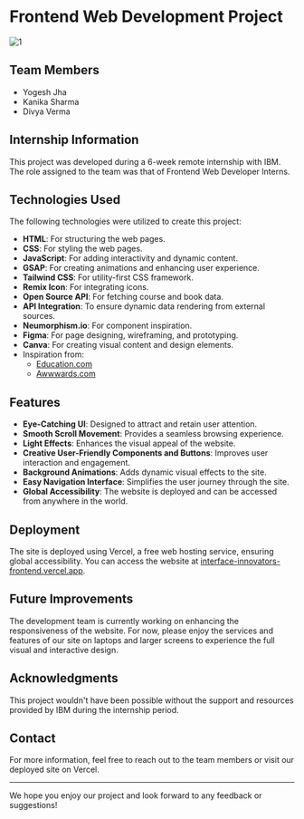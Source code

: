 # Frontend Web Development Project
 ![1](https://github.com/user-attachments/assets/7ea3cc1c-916c-4be1-8594-139132184a78)
 
## Team Members
- Yogesh Jha
- Kanika Sharma
- Divya Verma

## Internship Information
This project was developed during a 6-week remote internship with IBM. The role assigned to the team was that of Frontend Web Developer Interns.

## Technologies Used
The following technologies were utilized to create this project:
- **HTML**: For structuring the web pages.
- **CSS**: For styling the web pages.
- **JavaScript**: For adding interactivity and dynamic content.
- **GSAP**: For creating animations and enhancing user experience.
- **Tailwind CSS**: For utility-first CSS framework.
- **Remix Icon**: For integrating icons.
- **Open Source API**: For fetching course and book data.
- **API Integration**: To ensure dynamic data rendering from external sources.
- **Neumorphism.io**: For component inspiration.
- **Figma**: For page designing, wireframing, and prototyping.
- **Canva**: For creating visual content and design elements.
- Inspiration from:
  - [Education.com](https://www.education.com)
  - [Awwwards.com](https://www.awwwards.com)

## Features
- **Eye-Catching UI**: Designed to attract and retain user attention.
- **Smooth Scroll Movement**: Provides a seamless browsing experience.
- **Light Effects**: Enhances the visual appeal of the website.
- **Creative User-Friendly Components and Buttons**: Improves user interaction and engagement.
- **Background Animations**: Adds dynamic visual effects to the site.
- **Easy Navigation Interface**: Simplifies the user journey through the site.
- **Global Accessibility**: The website is deployed and can be accessed from anywhere in the world.

## Deployment
The site is deployed using Vercel, a free web hosting service, ensuring global accessibility. You can access the website at [interface-innovators-frontend.vercel.app](https://interface-innovators-frontend.vercel.app/).

## Future Improvements
The development team is currently working on enhancing the responsiveness of the website. For now, please enjoy the services and features of our site on laptops and larger screens to experience the full visual and interactive design.

## Acknowledgments
This project wouldn't have been possible without the support and resources provided by IBM during the internship period.

## Contact
For more information, feel free to reach out to the team members or visit our deployed site on Vercel.

---

We hope you enjoy our project and look forward to any feedback or suggestions!
